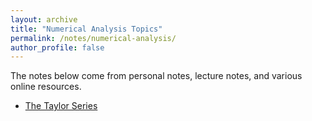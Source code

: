 ```yaml
---
layout: archive
title: "Numerical Analysis Topics"
permalink: /notes/numerical-analysis/
author_profile: false
---
```

The notes below come from personal notes, lecture notes, and various online resources.

- [The Taylor Series](taylor-poly.md)
